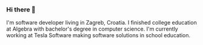 ### Hi there 👋

I'm software developer living in Zagreb, Croatia. I finished college education at Algebra with bachelor's degree in computer science. I'm currently working at Tesla Software making software solutions in school education.

